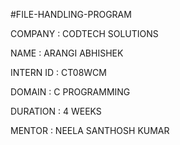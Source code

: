  #FILE-HANDLING-PROGRAM

 COMPANY : CODTECH SOLUTIONS

 NAME : ARANGI ABHISHEK

 INTERN ID  : CT08WCM

 DOMAIN : C PROGRAMMING

 DURATION : 4 WEEKS 

 MENTOR : NEELA SANTHOSH KUMAR

